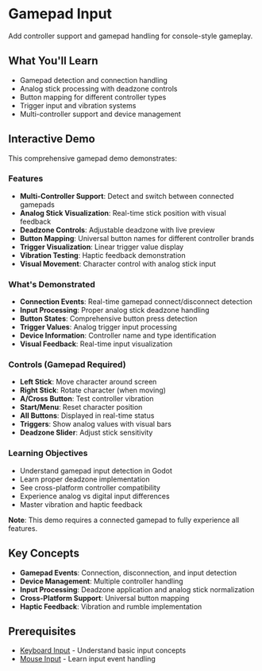 # Gamepad Input

<!-- embed-{$PATH} -->


Add controller support and gamepad handling for console-style gameplay.

## What You'll Learn

- Gamepad detection and connection handling
- Analog stick processing with deadzone controls
- Button mapping for different controller types
- Trigger input and vibration systems
- Multi-controller support and device management

## Interactive Demo

This comprehensive gamepad demo demonstrates:

### Features
- **Multi-Controller Support**: Detect and switch between connected gamepads
- **Analog Stick Visualization**: Real-time stick position with visual feedback
- **Deadzone Controls**: Adjustable deadzone with live preview
- **Button Mapping**: Universal button names for different controller brands
- **Trigger Visualization**: Linear trigger value display
- **Vibration Testing**: Haptic feedback demonstration
- **Visual Movement**: Character control with analog stick input

### What's Demonstrated
- **Connection Events**: Real-time gamepad connect/disconnect detection
- **Input Processing**: Proper analog stick deadzone handling
- **Button States**: Comprehensive button press detection
- **Trigger Values**: Analog trigger input processing
- **Device Information**: Controller name and type identification
- **Visual Feedback**: Real-time input visualization

### Controls (Gamepad Required)
- **Left Stick**: Move character around screen
- **Right Stick**: Rotate character (when moving)
- **A/Cross Button**: Test controller vibration
- **Start/Menu**: Reset character position
- **All Buttons**: Displayed in real-time status
- **Triggers**: Show analog values with visual bars
- **Deadzone Slider**: Adjust stick sensitivity

### Learning Objectives
- Understand gamepad input detection in Godot
- Learn proper deadzone implementation
- See cross-platform controller compatibility
- Experience analog vs digital input differences
- Master vibration and haptic feedback

**Note**: This demo requires a connected gamepad to fully experience all features.

<!-- start-embed-demo-/gdEmbed/exports/web/?category=input&scene=gamepad_input -->

## Key Concepts

- **Gamepad Events**: Connection, disconnection, and input detection
- **Device Management**: Multiple controller handling
- **Input Processing**: Deadzone application and analog stick normalization
- **Cross-Platform Support**: Universal button mapping
- **Haptic Feedback**: Vibration and rumble implementation

## Prerequisites

- [Keyboard Input](../keyboard_input/) - Understand basic input concepts
- [Mouse Input](../mouse_input/) - Learn input event handling
